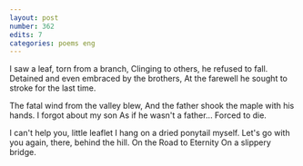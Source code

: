 ```yaml
---
layout: post
number: 362
edits: 7
categories: poems eng
---
```


I saw a leaf, torn from a branch,
Clinging to others, he refused to fall.
Detained and even embraced by the brothers,
At the farewell he sought to stroke for the last time.

The fatal wind from the valley blew,
And the father shook the maple with his hands.
I forgot about my son
As if he wasn't a father...
Forced to die.

I can't help you, little leaflet
I hang on a dried ponytail myself.
Let's go with you again, there, behind the hill.
On the Road to Eternity
On a slippery bridge.
